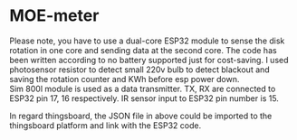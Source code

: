 # MOE-meter
Please note, you have to use a dual-core ESP32 module to sense the disk rotation in one core and sending data at the second core. The code has been written according to no battery supported just for cost-saving. I used photosensor resistor to detect small 220v bulb to detect blackout and saving the rotation counter and KWh before esp power down.  
Sim 800l module is used as a data transmitter. TX, RX are connected to ESP32 pin 17, 16 respectively. 
IR sensor input to ESP32 pin number is 15. 

In regard thingsboard, the JSON file in above could be imported to the thingsboard platform and link with the ESP32 code. 
